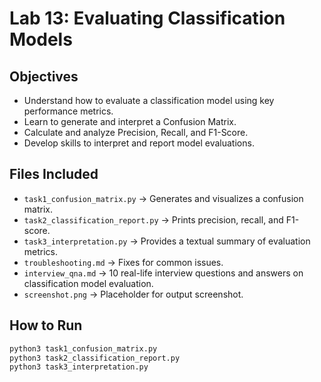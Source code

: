 # Lab 13: Evaluating Classification Models

## Objectives
- Understand how to evaluate a classification model using key performance metrics.
- Learn to generate and interpret a Confusion Matrix.
- Calculate and analyze Precision, Recall, and F1-Score.
- Develop skills to interpret and report model evaluations.

## Files Included
- `task1_confusion_matrix.py` → Generates and visualizes a confusion matrix.
- `task2_classification_report.py` → Prints precision, recall, and F1-score.
- `task3_interpretation.py` → Provides a textual summary of evaluation metrics.
- `troubleshooting.md` → Fixes for common issues.
- `interview_qna.md` → 10 real-life interview questions and answers on classification model evaluation.
- `screenshot.png` → Placeholder for output screenshot.

## How to Run
```bash
python3 task1_confusion_matrix.py
python3 task2_classification_report.py
python3 task3_interpretation.py
```
